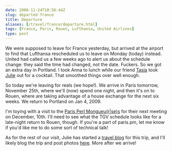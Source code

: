 ```yaml
--- 
date: 2008-11-24T18:58:44Z
slug: departed-france
title: Departure
aliases: [/travel/france/departure.html]
tags: [France, Paris, Rouen, Lufthansa, United Airlines]
type: post
---
```


We were supposed to leave for France yesterday, but arrived at the airport to
find that Lufthansa rescheduled us to leave on Monday (today) instead. United
had called us a few weeks ago to alert us about the schedule change: they said
the time had changed, not the date. Fuckers. So we got an extra day in Portland.
I took Anna to lunch while our friend [Tasia] took [Julie] out for a cocktail.
That smoothed things over well enough.

So today we're leaving for reals (we hope!). We arrive in Paris tomorrow,
November 25th, where we'll (now) spend one night, and then it's on to Rouen,
where are taking advantage of a house exchange for the next six weeks. We return
to Portland on Jan 4, 2009.

I'm toying with a visit to the [Paris Perl Mongueu(r\|se)s] for their next
meeting on December, 10th. I'll need to see what the TGV schedule looks like for
a late-night return to Rouen, though. If you're a part of paris.pm, let me know
if you'd like me to do some sort of technical talk!

As for the rest of our visit, Julie has started a [travel blog][Julie] for this
trip, and I'll likely blog the trip and post photos [here]. More after we
arrive!

  [Tasia]: http://www.oregonlive.com/portland/index.ssf/2008/09/covering_her_body_in_words_wor.html
  [Julie]: http://strongrrl.blogspot.com "Six Semaines en France"
  [Paris Perl Mongueu(r\|se)s]: http://paris.mongueurs.net/
  [here]: /travel/france "Just a Theory"
